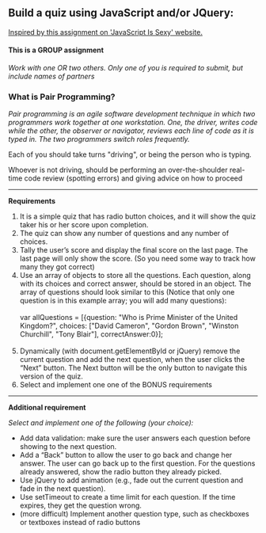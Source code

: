 <h2>Build a quiz using JavaScript and/or JQuery:</h2>
<p><a href="http://javascriptissexy.com/how-to-learn-javascript-properly/">Inspired by this assignment on 'JavaScript Is Sexy' website.</a></p>

<h4><strong>This is a GROUP assignment</strong></h4>
<em>Work with one OR two others.</em>
<em>Only one of you is required to submit, but include names of partners</em>

<h3>What is <strong>Pair Programming</strong>?</h3>

<p>
    <em>
        Pair programming is an agile software development technique in which two programmers work together at one workstation. One, the driver, writes code while the other, the observer or navigator, reviews each line of code as it is typed in. The two programmers switch roles frequently.
    </em>
</p>
<p>Each of you should take turns "driving", or being the person who is typing.</p>
<p>Whoever is not driving, should be performing an over-the-shoulder real-time code review (spotting errors) and giving advice on how to proceed</p>

<hr>

<p><strong>Requirements</strong></p>
<ol>
<li>It is a simple quiz that has radio button choices, and it will show 
the quiz taker his or her score upon completion.</li>
<li>The quiz can show any number of questions and any number of 
choices.</li>
<li>Tally the user’s score and display the final score on the last page. The last page will only show the score. (So you need some way to track how many they got correct)</li>
<li>Use an array of objects to store all the questions. Each question, along with its choices and correct answer, should be stored in an object. The array of questions should look similar to this (Notice that only one question is in this example array; you will add many questions):
<br><br>
var allQuestions = [{question: "Who is Prime Minister of the United Kingdom?", choices: ["David Cameron", "Gordon Brown", "Winston Churchill", "Tony Blair"], correctAnswer:0}];
<br><br>
</li>
<li>Dynamically (with document.getElementById or jQuery) remove the current question and add the next question, when the user clicks the “Next” button. The Next button will be the only button to navigate this version of the quiz.</li>
<li>Select and implement one one of the BONUS requirements</li>
</ol>

<hr>
<p><strong>Additional requirement</strong></p>
<em>Select and implement one of the following (your choice):</em>

<ul>
    <li>Add data validation: make sure the user answers each question before showing to the next question.</li>
    <li>Add a “Back” button to allow the user to go back and change her answer. The user can go back up to the first question. For the questions already answered, show the 
    radio button they already picked.</li>
    <li>Use jQuery to add animation (e.g., fade out the current question and 
    fade in the next question).</li>
    <li>Use setTimeout to create a time limit for each question. If 
    the time expires, they get the question wrong.</li>
    <li>(more difficult) Implement another question type, such as checkboxes or textboxes instead 
    of radio buttons</li>
</ul>
